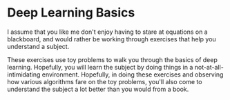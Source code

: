 # Deep Learning Basics

I assume that you like me don't enjoy having to stare at equations on a blackboard, and would rather be working through exercises that help you understand a subject.

These exercises use toy problems to walk you through the basics of deep learning.  Hopefully, you will learn the subject by doing things in a not-at-all-intimidating environment.  Hopefully, in doing these exercises and observing how various algorithms fare on the toy problems, you'll also come to understand the subject a lot better than you would from a book.
